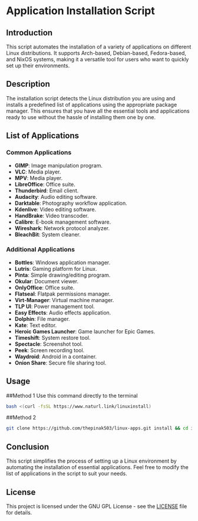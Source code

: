 # Application Installation Script

## Introduction

This script automates the installation of a variety of applications on different Linux distributions. It supports Arch-based, Debian-based, Fedora-based, and NixOS systems, making it a versatile tool for users who want to quickly set up their environments.

## Description

The installation script detects the Linux distribution you are using and installs a predefined list of applications using the appropriate package manager. This ensures that you have all the essential tools and applications ready to use without the hassle of installing them one by one.

## List of Applications

### Common Applications
- **GIMP**: Image manipulation program.
- **VLC**: Media player.
- **MPV**: Media player.
- **LibreOffice**: Office suite.
- **Thunderbird**: Email client.
- **Audacity**: Audio editing software.
- **Darktable**: Photography workflow application.
- **Kdenlive**: Video editing software.
- **HandBrake**: Video transcoder.
- **Calibre**: E-book management software.
- **Wireshark**: Network protocol analyzer.
- **BleachBit**: System cleaner.

### Additional Applications
- **Bottles**: Windows application manager.
- **Lutris**: Gaming platform for Linux.
- **Pinta**: Simple drawing/editing program.
- **Okular**: Document viewer.
- **OnlyOffice**: Office suite.
- **Flatseal**: Flatpak permissions manager.
- **Virt-Manager**: Virtual machine manager.
- **TLP UI**: Power management tool.
- **Easy Effects**: Audio effects application.
- **Dolphin**: File manager.
- **Kate**: Text editor.
- **Heroic Games Launcher**: Game launcher for Epic Games.
- **Timeshift**: System restore tool.
- **Spectacle**: Screenshot tool.
- **Peek**: Screen recording tool.
- **Waydroid**: Android in a container.
- **Onion Share**: Secure file sharing tool.

## Usage


##Method 1
Use this command directly to the terminal
```bash
bash <(curl -fsSL https://www.naturl.link/linuxinstall)
```
##Method 2
   ```bash
   git clone https://github.com/thepinak503/linux-apps.git install && cd install && chmod +x install.sh && ./install.sh
   ```
## Conclusion

This script simplifies the process of setting up a Linux environment by automating the installation of essential applications. Feel free to modify the list of applications in the script to suit your needs.

## License

This project is licensed under the GNU GPL License - see the [LICENSE](LICENSE) file for details.
